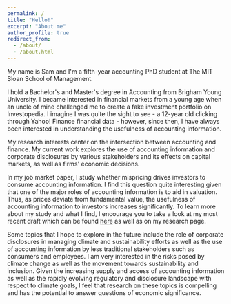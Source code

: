 ```yaml
---
permalink: /
title: "Hello!"
excerpt: "About me"
author_profile: true
redirect_from: 
  - /about/
  - /about.html
---
```


My name is Sam and I'm a fifth-year accounting PhD student at The MIT Sloan School of Management.

I hold a Bachelor's and Master's degree in Accounting from Brigham Young University. I became interested in financial markets from a young age when an uncle of mine challenged me to create a fake investment portfolio on Investopedia. I imagine I was quite the sight to see - a 12-year old clicking through Yahoo! Finance financial data - however, since then, I have always been interested in understanding the usefulness of accounting information.

My research interests center on the intersection between accounting and finance. My current work explores the use of accounting information and corporate disclosures by various stakeholders and its effects on capital markets, as well as firms' economic decisions. 

In my job market paper, I study whether mispricing drives investors to consume accounting information. I find this question quite interesting given that one of the major roles of accounting information is to aid in valuation. Thus, as prices deviate from fundamental value, the usefulness of accounting information to investors increases significantly. To learn more about my study and what I find, I encourage you to take a look at my most recent draft which can be found [here](https://drive.google.com/drive/u/0/folders/1VNkp8YAgi2dhVZYNYet7-BMaKC3z_yst) as well as on my research page.

Some topics that I hope to explore in the future include the role of corporate disclosures in managing climate and sustainability efforts as well as the use of accounting information by less traditional stakeholders such as consumers and employees. I am very interested in the risks posed by climate change as well as the movement towards sustainability and inclusion. Given the increasing supply and access of accounting information as well as the rapidly evolving regulatory and disclosure landscape with respect to climate goals, I feel that research on these topics is compelling and has the potential to answer questions of economic significance.

<!-- My research interests center on the intersection between accounting and finance. I believe that my background in accounting has given me a as accounting researchers Specifically -->
